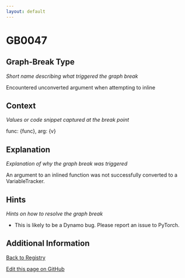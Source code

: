 ```yaml
---
layout: default
---
```

# GB0047

## Graph-Break Type
*Short name describing what triggered the graph break*

Encountered unconverted argument when attempting to inline

## Context
*Values or code snippet captured at the break point*

func: {func}, arg: {v}

## Explanation
*Explanation of why the graph break was triggered*

An argument to an inlined function was not successfully converted to a VariableTracker.

## Hints
*Hints on how to resolve the graph break*

- This is likely to be a Dynamo bug. Please report an issue to PyTorch.


## Additional Information

<!-- ADDITIONAL INFORMATION START - Add custom information below this line -->

<!-- ADDITIONAL INFORMATION END -->

[Back to Registry](../index.html)

[Edit this page on GitHub](https://github.com/pytorch-labs/compile-graph-break-site/edit/main/docs/gb/gb0047.md)
